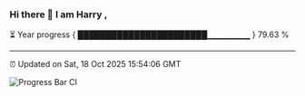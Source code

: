 ### Hi there 👋 I am Harry , 

⏳ Year progress { ███████████████████████▁▁▁▁▁▁▁ } 79.63 %

---

⏰ Updated on Sat, 18 Oct 2025 15:54:06 GMT

![Progress Bar CI](https://github.com/duykhang68/duykhang68/workflows/Progress%20Bar%20CI/badge.svg)
